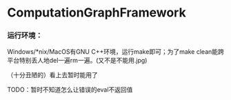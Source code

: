 # ComputationGraphFramework

### 运行环境：

Windows/*nix/MacOS有GNU C++环境，运行make即可；为了make clean能跨平台特别丢人地del一遍rm一遍。(又不是不能用.jpg)



（十分丑陋的）看上去暂时能用了

TODO：暂时不知道怎么让错误的eval不返回值